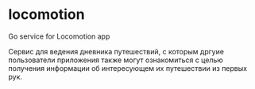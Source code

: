 # locomotion
Go service for Locomotion app

Сервис для ведения дневника путешествий, с которым дргуие пользователи приложения также могут ознакомиться
с целью получения информации об интересующем их путешествии из первых рук.